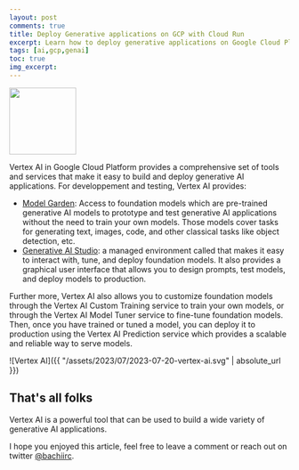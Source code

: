 ```yaml
---
layout: post
comments: true
title: Deploy Generative applications on GCP with Cloud Run
excerpt: Learn how to deploy generative applications on Google Cloud Platform with Cloud Run
tags: [ai,gcp,genai]
toc: true
img_excerpt:
---
```


<img align="center" src="/assets/logos/icons8-google-cloud.svg" width="120" />
<br/>

Vertex AI in Google Cloud Platform provides a comprehensive set of tools and services that make it easy to build and deploy generative AI applications. For developpement and testing, Vertex AI provides:

- [Model Garden](https://cloud.google.com/model-garden): Access to foundation models which are pre-trained generative AI models to prototype and test generative AI applications without the need to train your own models. Those models cover tasks for generating text, images, code, and other classical tasks like object detection, etc.
- [Generative AI Studio](https://cloud.google.com/generative-ai-studio): a managed environment called that makes it easy to interact with, tune, and deploy foundation models. It also provides a graphical user interface that allows you to design prompts, test models, and deploy models to production.


Further more, Vertex AI also allows you to customize foundation models through the Vertex AI Custom Training service to train your own models, or through the Vertex AI Model Tuner service to fine-tune foundation models. Then, once you have trained or tuned a model, you can deploy it to production using the Vertex AI Prediction service which provides a scalable and reliable way to serve models.


![Vertex AI]({{ "/assets/2023/07/2023-07-20-vertex-ai.svg" | absolute_url }})



## That's all folks
Vertex AI is a powerful tool that can be used to build a wide variety of generative AI applications.

I hope you enjoyed this article, feel free to leave a comment or reach out on twitter [@bachiirc](https://twitter.com/bachiirc).
